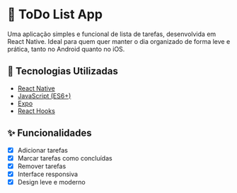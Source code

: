 # 📝 ToDo List App

Uma aplicação simples e funcional de lista de tarefas, desenvolvida em React Native. Ideal para quem quer manter o dia organizado de forma leve e prática, tanto no Android quanto no iOS.

## 🚀 Tecnologias Utilizadas

- [React Native](https://reactnative.dev/)
- [JavaScript (ES6+)](https://developer.mozilla.org/pt-BR/docs/Web/JavaScript)
- [Expo](https://expo.dev/)
- [React Hooks](https://reactjs.org/docs/hooks-intro.html)

## ✨ Funcionalidades

- [x] Adicionar tarefas
- [x] Marcar tarefas como concluídas
- [x] Remover tarefas
- [x] Interface responsiva
- [x] Design leve e moderno
